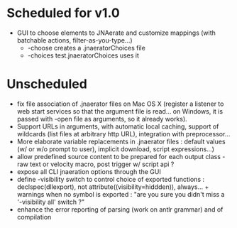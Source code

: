 

# Scheduled for v1.0 #

  * GUI to choose elements to JNAerate and customize mappings (with batchable actions, filter-as-you-type...)
    * -choose creates a .jnaeratorChoices file
    * -choices test.jnaeratorChoices uses it

# Unscheduled #

  * fix file association of .jnaerator files on Mac OS X (register a listener to web start services so that the argument file is read... on Windows, it is passed with -open file as arguments, so it already works).
  * Support URLs in arguments, with automatic local caching, support of wildcards (list files at arbitrary http URL), integration with preprocessor...
  * More elaborate variable replacements in .jnaerator files : default values (w/ or w/o prompt to user), implicit download, script expressions...)
  * allow predefined source content to be prepared for each output class - raw text or velocity macro, post trigger w/ script api ?
  * expose all CLI jnaeration options through the GUI
  * define -visibility switch to control choice of exported functions : declspec(dllexport), not attribute((visibility=hiddden)), always... + warnings when no symbol is exported : "are you sure you didn't miss a '-visibility all' switch ?"
  * enhance the error reporting of parsing (work on antlr grammar) and of compilation